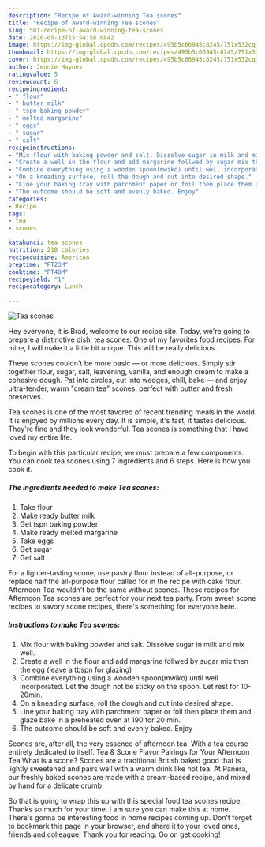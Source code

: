 ```yaml
---
description: "Recipe of Award-winning Tea scones"
title: "Recipe of Award-winning Tea scones"
slug: 581-recipe-of-award-winning-tea-scones
date: 2020-05-13T15:54:58.084Z
image: https://img-global.cpcdn.com/recipes/495b5c66945c8245/751x532cq70/tea-scones-recipe-main-photo.jpg
thumbnail: https://img-global.cpcdn.com/recipes/495b5c66945c8245/751x532cq70/tea-scones-recipe-main-photo.jpg
cover: https://img-global.cpcdn.com/recipes/495b5c66945c8245/751x532cq70/tea-scones-recipe-main-photo.jpg
author: Jennie Haynes
ratingvalue: 5
reviewcount: 6
recipeingredient:
- " flour"
- " butter milk"
- " tspn baking powder"
- " melted margarine"
- " eggs"
- " sugar"
- " salt"
recipeinstructions:
- "Mix flour with baking powder and salt. Dissolve sugar in milk and mix well."
- "Create a well in the flour and add margarine follwed by sugar mix then the egg (leave a tbspn for glazing)"
- "Combine everything using a wooden spoon(mwiko) until well incorporated. Let the dough not be sticky on the spoon. Let rest for 10-20min."
- "On a kneading surface, roll the dough and cut into desired shape."
- "Line your baking tray with parchment paper or foil then place them and glaze bake in a preheated oven at 190 for 20 min."
- "The outcome should be soft and evenly baked. Enjoy"
categories:
- Recipe
tags:
- tea
- scones

katakunci: tea scones 
nutrition: 218 calories
recipecuisine: American
preptime: "PT23M"
cooktime: "PT48M"
recipeyield: "1"
recipecategory: Lunch

---
```



![Tea scones](https://img-global.cpcdn.com/recipes/495b5c66945c8245/751x532cq70/tea-scones-recipe-main-photo.jpg)

Hey everyone, it is Brad, welcome to our recipe site. Today, we're going to prepare a distinctive dish, tea scones. One of my favorites food recipes. For mine, I will make it a little bit unique. This will be really delicious.

These scones couldn&#39;t be more basic — or more delicious. Simply stir together flour, sugar, salt, leavening, vanilla, and enough cream to make a cohesive dough. Pat into circles, cut into wedges, chill, bake — and enjoy ultra-tender, warm &#34;cream tea&#34; scones, perfect with butter and fresh preserves.

Tea scones is one of the most favored of recent trending meals in the world. It is enjoyed by millions every day. It is simple, it's fast, it tastes delicious. They're fine and they look wonderful. Tea scones is something that I have loved my entire life.


To begin with this particular recipe, we must prepare a few components. You can cook tea scones using 7 ingredients and 6 steps. Here is how you cook it.

<!--inarticleads1-->

##### The ingredients needed to make Tea scones:

1. Take  flour
1. Make ready  butter milk
1. Get  tspn baking powder
1. Make ready  melted margarine
1. Take  eggs
1. Get  sugar
1. Get  salt


For a lighter-tasting scone, use pastry flour instead of all-purpose, or replace half the all-purpose flour called for in the recipe with cake flour. Afternoon Tea wouldn&#39;t be the same without scones. These recipes for Afternoon Tea scones are perfect for your next tea party. From sweet scone recipes to savory scone recipes, there&#39;s something for everyone here. 

<!--inarticleads2-->

##### Instructions to make Tea scones:

1. Mix flour with baking powder and salt. Dissolve sugar in milk and mix well.
1. Create a well in the flour and add margarine follwed by sugar mix then the egg (leave a tbspn for glazing)
1. Combine everything using a wooden spoon(mwiko) until well incorporated. Let the dough not be sticky on the spoon. Let rest for 10-20min.
1. On a kneading surface, roll the dough and cut into desired shape.
1. Line your baking tray with parchment paper or foil then place them and glaze bake in a preheated oven at 190 for 20 min.
1. The outcome should be soft and evenly baked. Enjoy


Scones are, after all, the very essence of afternoon tea. With a tea course entirely dedicated to itself. Tea &amp; Scone Flavor Pairings for Your Afternoon Tea What is a scone? Scones are a traditional British baked good that is lightly sweetened and pairs well with a warm drink like hot tea. At Panera, our freshly baked scones are made with a cream-based recipe, and mixed by hand for a delicate crumb. 

So that is going to wrap this up with this special food tea scones recipe. Thanks so much for your time. I am sure you can make this at home. There's gonna be interesting food in home recipes coming up. Don't forget to bookmark this page in your browser, and share it to your loved ones, friends and colleague. Thank you for reading. Go on get cooking!

